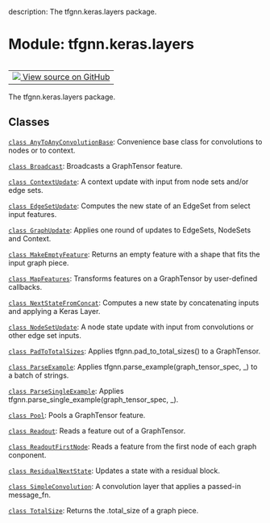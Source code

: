 description: The tfgnn.keras.layers package.

<div itemscope itemtype="http://developers.google.com/ReferenceObject">
<meta itemprop="name" content="tfgnn.keras.layers" />
<meta itemprop="path" content="Stable" />
</div>

# Module: tfgnn.keras.layers

<!-- Insert buttons and diff -->

<table class="tfo-notebook-buttons tfo-api nocontent" align="left">
<td>
  <a target="_blank" href="https://github.com/tensorflow/gnn/tree/master/tensorflow_gnn/keras/layers/__init__.py">
    <img src="https://www.tensorflow.org/images/GitHub-Mark-32px.png" />
    View source on GitHub
  </a>
</td>
</table>



The tfgnn.keras.layers package.



## Classes

[`class AnyToAnyConvolutionBase`](../../tfgnn/keras/layers/AnyToAnyConvolutionBase.md): Convenience base class for convolutions to nodes or to context.

[`class Broadcast`](../../tfgnn/keras/layers/Broadcast.md): Broadcasts a GraphTensor feature.

[`class ContextUpdate`](../../tfgnn/keras/layers/ContextUpdate.md): A context update with input from node sets and/or edge sets.

[`class EdgeSetUpdate`](../../tfgnn/keras/layers/EdgeSetUpdate.md): Computes the new state of an EdgeSet from select input features.

[`class GraphUpdate`](../../tfgnn/keras/layers/GraphUpdate.md): Applies one round of updates to EdgeSets, NodeSets and Context.

[`class MakeEmptyFeature`](../../tfgnn/keras/layers/MakeEmptyFeature.md): Returns an empty feature with a shape that fits the input graph piece.

[`class MapFeatures`](../../tfgnn/keras/layers/MapFeatures.md): Transforms features on a GraphTensor by user-defined callbacks.

[`class NextStateFromConcat`](../../tfgnn/keras/layers/NextStateFromConcat.md): Computes a new state by concatenating inputs and applying a Keras Layer.

[`class NodeSetUpdate`](../../tfgnn/keras/layers/NodeSetUpdate.md): A node state update with input from convolutions or other edge set inputs.

[`class PadToTotalSizes`](../../tfgnn/keras/layers/PadToTotalSizes.md): Applies tfgnn.pad_to_total_sizes() to a GraphTensor.

[`class ParseExample`](../../tfgnn/keras/layers/ParseExample.md): Applies tfgnn.parse_example(graph_tensor_spec, _) to a batch of strings.

[`class ParseSingleExample`](../../tfgnn/keras/layers/ParseSingleExample.md): Applies tfgnn.parse_single_example(graph_tensor_spec, _).

[`class Pool`](../../tfgnn/keras/layers/Pool.md): Pools a GraphTensor feature.

[`class Readout`](../../tfgnn/keras/layers/Readout.md): Reads a feature out of a GraphTensor.

[`class ReadoutFirstNode`](../../tfgnn/keras/layers/ReadoutFirstNode.md): Reads a feature from the first node of each graph conponent.

[`class ResidualNextState`](../../tfgnn/keras/layers/ResidualNextState.md): Updates a state with a residual block.

[`class SimpleConvolution`](../../tfgnn/keras/layers/SimpleConvolution.md): A convolution layer that applies a passed-in message_fn.

[`class TotalSize`](../../tfgnn/keras/layers/TotalSize.md): Returns the .total_size of a graph piece.


